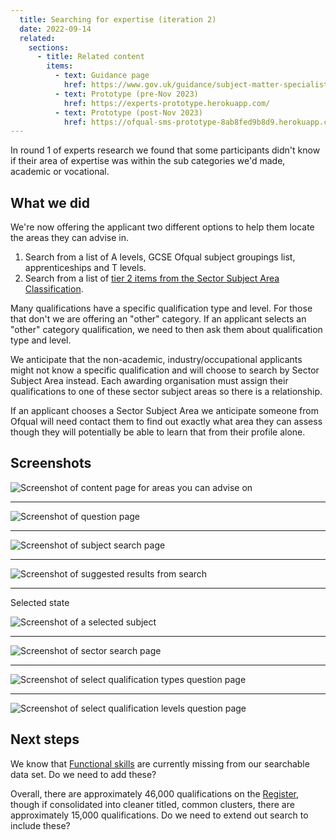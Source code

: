 ```yaml
---
  title: Searching for expertise (iteration 2)
  date: 2022-09-14
  related:
    sections:
      - title: Related content
        items:
          - text: Guidance page
            href: https://www.gov.uk/guidance/subject-matter-specialists-for-ofqual
          - text: Prototype (pre-Nov 2023)
            href: https://experts-prototype.herokuapp.com/
          - text: Prototype (post-Nov 2023)
            href: https://ofqual-sms-prototype-8ab8fed9b8d9.herokuapp.com/
---
```


In round 1 of experts research we found that some participants didn't know if their area of expertise was within the sub categories we'd made, academic or vocational.

## What we did

We're now offering the applicant two different options to help them locate the areas they can advise in.

1. Search from a list of A levels, GCSE Ofqual subject groupings list, apprenticeships and T levels.
2. Search from a list of [tier 2 items from the Sector Subject Area Classification](https://www.gov.uk/government/publications/types-of-regulated-qualifications/qualification-descriptions#sector).  

Many qualifications have a specific qualification type and level. For those that don't we are offering an "other" category. If an applicant selects an "other" category qualification, we need to then ask them about qualification type and level.      

We anticipate that the non-academic, industry/occupational applicants might not know a specific qualification and will choose to search by Sector Subject Area instead. Each awarding organisation must assign their qualifications to one of these sector subject areas so there is a relationship.

If an applicant chooses a Sector Subject Area we anticipate someone from Ofqual will need contact them to find out exactly what area they can assess though they will potentially be able to learn that from their profile alone.

## Screenshots

![Screenshot of content page for areas you can advise on](picture1.png)

----

![Screenshot of question page](picture2.png)

----

![Screenshot of subject search page](picture3.png)

----

![Screenshot of suggested results from search](picture4.png)

----

Selected state

![Screenshot of a selected subject](picture5.png)

----

![Screenshot of sector search page](picture6.png)

----

![Screenshot of select qualification types question page](picture7.png)

----

![Screenshot of select qualification levels question page](picture8.png)


## Next steps

We know that [Functional skills](https://www.gov.uk/government/collections/functional-skills-qualifications-requirements) are currently missing from our searchable data set. Do we need to add these?

Overall, there are approximately 46,000 qualifications on the [Register](https://register.ofqual.gov.uk/), though if consolidated into cleaner titled, common clusters, there are approximately 15,000 qualifications. Do we need to extend out search to include these?


 
